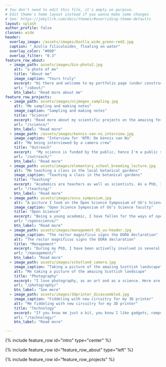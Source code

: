 ```yaml
---
# You don't need to edit this file, it's empty on purpose.
# Edit theme's home layout instead if you wanna make some changes
# See: https://jekyllrb.com/docs/themes/#overriding-theme-defaults
layout: splash
author_profile: false
classes: wide
header:
  overlay_image: /assets/images/Azolla_wide_green-red2.jpg
  caption: "_Azolla filiculoides_ floating on water" 
  overlay_color: "#000"
  overlay_filter: "0.3"
feature_row_about:
  - image_path: assets/images/bio-photo2.jpg
    alt: "a photo of me"
    title: "About me"
    image_caption: "Yours truly"
    excerpt: "Hi there and welcome to my portfolio page (under construction still). I'm a PhD candidate at Utrecht University where I study the metagenome of the amazing fern _Azolla_! On this page, I keep track of my academic projects, and some personal ones too. Have a look around, and be sure to contact me via social media or e-mail if you are curious about anything at all."
    url: "/about/"
    btn_label: "Read more about me"
feature_row_projects:
  - image_path: assets/images/nijmegen_sampling.jpg
    alt: "Me sampling and making notes"
    image_caption: "Sampling and making notes"
    title: "Science"
    excerpt: "Read more about my scientific projects on the amazing fern _Azolla_. Scientific projects include metagenomics, fern physiology and phylogeny."
    url: "/science/"
    btn_label: "Read more"
  - image_path: /assets/images/kennis-van-nu_interview.jpg
    image_caption: "Interview for 'NTR: De kennis van Nu"
    alt: "Me being interviewed by a camera crew"
    title: "Outreach"
    excerpt:  "My science is funded by the public, hence I'm a public servant. I try to help out in educative and outreach activities whenever I can to give back and communicate the science I'm involved in."
    url: "/outreach/"
    btn_label: "Read more"
  - image_path: assets/images/elementary_school_breeding_lecture.jpg
    alt: "Me teaching a class in the local botanical gardens"
    image_caption: "Teaching a class in the botanical gardens"
    title: "Teaching"
    excerpt: "Academics are teachers as well as scientists. As a PhD, I have been granted extra time to work on my teaching skills and I aim to be certified with a basic teaching qualification at the end of my PhD."
    url: "/teaching/"
    btn_label: "Read more"
  - image_path: assets/images/oscu_symposium.jpg
    alt: "A picture I took on the Open Science Symposium of UU's Science faculty in 2019"
    image_caption: "Open Science Symposium of UU's Science faculty"
    title: "Open Science"
    excerpt: "Being a young academic, I have fallen for the ways of open science. Here I document some of my attemps to make my own science as open as I can."
    url: "/openscience/"
    btn_label: "Read more"
  - image_path: assets/images/management_OS_uu-header.jpg
    image_caption: "The rector magnificus signs the DORA declaration"
    alt: "The rector magnificus signs the DORA declaration"
    title: "Management"
    excerpt: "During my PhD, I have been activelly involved in several management bodies like the Graduate School of Life Sciences, and the Open Science programme both here at UU."
    url: "/management/"
    btn_label: "Read more"
  - image_path: assets/images/schotland_camera.jpg
    image_caption: "Taking a picture of the amazing Scottish landscape"
    alt: "Me taking a picture of the amazing Scottish landscape"
    title: "Photography"
    excerpt: "I love photography, as an art and as a science. Here are some examples of my photos, mostly macro's of plants and landscapes of traveling."
    url: "/photography/"
    btn_label: "See more"
  - image_path: assets/images/3dprinter_disassembled.jpg
    image_caption: "Fiddeling with new circuitry for my 3D printer"
    alt: "Me fiddeling with new circuitry for my 3D printer"
    title: "Technology"
    excerpt: "If you know me just a bit, you know I like gadgets, computers and technical stuff. Here I talk more about that, and share some things which may be usefull to others."
    url: "/technology/"
    btn_label: "Read more"

---
```


{% include feature_row id="intro" type="center" %}

{% include feature_row id="feature_row_about" type="left" %}

{% include feature_row id="feature_row_projects" %}


